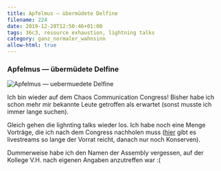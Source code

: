 ```yaml
---
title: Apfelmus — übermüdete Delfine
filename: 224
date: 2019-12-28T12:50:46+01:00
tags: 36c3, resource exhaustion, lightning talks
category: ganz_normaler_wahnsinn
allow-html: true
---
```

### Apfelmus — übermüdete Delfine
<img src="https://www.strangerthanusual.de/hosted_files/502/download" alt="Apfelmus — uebermuedete Delfine">
<p>Ich bin wieder auf dem Chaos Communication Congress! Bisher habe ich schon mehr mir bekannte Leute getroffen als erwartet (sonst musste ich immer lange suchen).</p>
<p>Gleich gehen die lighnting talks wieder los. Ich habe noch eine Menge Vorträge, die ich nach dem Congress nachholen muss (<a href="https://media.ccc.de">hier</a> gibt es livestreams so lange der Vorrat reicht, danach nur noch Konserven).</p>
<p>Dummerweise habe ich den Namen der Assembly vergessen, auf der Kollege V.H. nach eigenen Angaben anzutreffen war :(</p>
